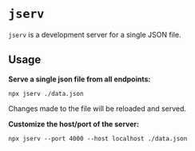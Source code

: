 # `jserv`

`jserv` is a development server for a single JSON file.

## Usage

**Serve a single json file from all endpoints:**

`npx jserv ./data.json`

Changes made to the file will be reloaded and served.

**Customize the host/port of the server:**

`npx jserv --port 4000 --host localhost ./data.json`
